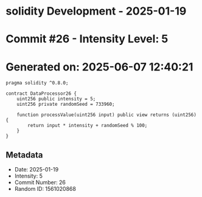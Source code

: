 ﻿# solidity Development - 2025-01-19
# Commit #26 - Intensity Level: 5
# Generated on: 2025-06-07 12:40:21
```solidity
pragma solidity ^0.8.0;

contract DataProcessor26 {
    uint256 public intensity = 5;
    uint256 private randomSeed = 733960;

    function processValue(uint256 input) public view returns (uint256) {
        return input * intensity + randomSeed % 100;
    }
}
```
## Metadata
- Date: 2025-01-19
- Intensity: 5
- Commit Number: 26
- Random ID: 1561020868
